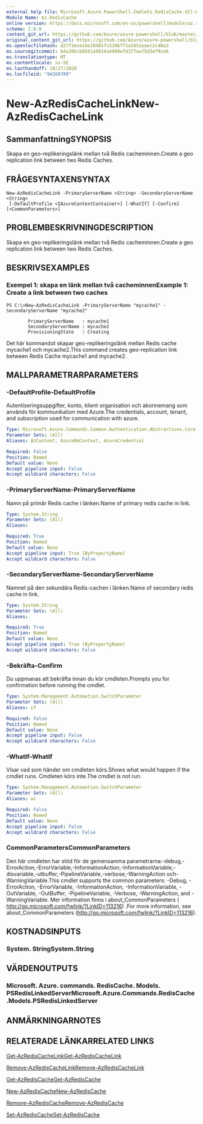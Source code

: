 ```yaml
---
external help file: Microsoft.Azure.PowerShell.Cmdlets.RedisCache.dll-Help.xml
Module Name: Az.RedisCache
online version: https://docs.microsoft.com/en-us/powershell/module/az.rediscache/new-azrediscachelink
schema: 2.0.0
content_git_url: https://github.com/Azure/azure-powershell/blob/master/src/RedisCache/RedisCache/help/New-AzRedisCacheLink.md
original_content_git_url: https://github.com/Azure/azure-powershell/blob/master/src/RedisCache/RedisCache/help/New-AzRedisCacheLink.md
ms.openlocfilehash: d27f3ece14e18465fc534bff1a3451eaec2c40a3
ms.sourcegitcommit: b4a38bcb0501a9016a4998efd377aa75d3ef9ce8
ms.translationtype: MT
ms.contentlocale: sv-SE
ms.lasthandoff: 10/27/2020
ms.locfileid: "94269789"
---
```

# <span data-ttu-id="91e16-101">New-AzRedisCacheLink</span><span class="sxs-lookup"><span data-stu-id="91e16-101">New-AzRedisCacheLink</span></span>

## <span data-ttu-id="91e16-102">Sammanfattning</span><span class="sxs-lookup"><span data-stu-id="91e16-102">SYNOPSIS</span></span>
<span data-ttu-id="91e16-103">Skapa en geo-replikeringslänk mellan två Redis cacheminnen.</span><span class="sxs-lookup"><span data-stu-id="91e16-103">Create a geo replication link between two Redis Caches.</span></span>

## <span data-ttu-id="91e16-104">FRÅGESYNTAXEN</span><span class="sxs-lookup"><span data-stu-id="91e16-104">SYNTAX</span></span>

```
New-AzRedisCacheLink -PrimaryServerName <String> -SecondaryServerName <String>
 [-DefaultProfile <IAzureContextContainer>] [-WhatIf] [-Confirm] [<CommonParameters>]
```

## <span data-ttu-id="91e16-105">PROBLEMBESKRIVNING</span><span class="sxs-lookup"><span data-stu-id="91e16-105">DESCRIPTION</span></span>
<span data-ttu-id="91e16-106">Skapa en geo-replikeringslänk mellan två Redis cacheminnen.</span><span class="sxs-lookup"><span data-stu-id="91e16-106">Create a geo replication link between two Redis Caches.</span></span>

## <span data-ttu-id="91e16-107">BESKRIVS</span><span class="sxs-lookup"><span data-stu-id="91e16-107">EXAMPLES</span></span>

### <span data-ttu-id="91e16-108">Exempel 1: skapa en länk mellan två cacheminnen</span><span class="sxs-lookup"><span data-stu-id="91e16-108">Example 1: Create a link between two caches</span></span>
```
PS C:\>New-AzRedisCacheLink -PrimaryServerName "mycache1" -SecondaryServerName "mycache2"

        PrimaryServerName   : mycache1
        SecondaryServerName : mycache2
        ProvisioningState   : Creating
```

<span data-ttu-id="91e16-109">Det här kommandot skapar geo-replikeringslänk mellan Redis cache mycache1 och mycache2.</span><span class="sxs-lookup"><span data-stu-id="91e16-109">This command creates geo-replication link between Redis Cache mycache1 and mycache2.</span></span>

## <span data-ttu-id="91e16-110">MALLPARAMETRAR</span><span class="sxs-lookup"><span data-stu-id="91e16-110">PARAMETERS</span></span>

### <span data-ttu-id="91e16-111">-DefaultProfile</span><span class="sxs-lookup"><span data-stu-id="91e16-111">-DefaultProfile</span></span>
<span data-ttu-id="91e16-112">Autentiseringsuppgifter, konto, klient organisation och abonnemang som används för kommunikation med Azure.</span><span class="sxs-lookup"><span data-stu-id="91e16-112">The credentials, account, tenant, and subscription used for communication with azure.</span></span>

```yaml
Type: Microsoft.Azure.Commands.Common.Authentication.Abstractions.Core.IAzureContextContainer
Parameter Sets: (All)
Aliases: AzContext, AzureRmContext, AzureCredential

Required: False
Position: Named
Default value: None
Accept pipeline input: False
Accept wildcard characters: False
```

### <span data-ttu-id="91e16-113">-PrimaryServerName</span><span class="sxs-lookup"><span data-stu-id="91e16-113">-PrimaryServerName</span></span>
<span data-ttu-id="91e16-114">Namn på primär Redis cache i länken.</span><span class="sxs-lookup"><span data-stu-id="91e16-114">Name of primary redis cache in link.</span></span>

```yaml
Type: System.String
Parameter Sets: (All)
Aliases:

Required: True
Position: Named
Default value: None
Accept pipeline input: True (ByPropertyName)
Accept wildcard characters: False
```

### <span data-ttu-id="91e16-115">-SecondaryServerName</span><span class="sxs-lookup"><span data-stu-id="91e16-115">-SecondaryServerName</span></span>
<span data-ttu-id="91e16-116">Namnet på den sekundära Redis-cachen i länken.</span><span class="sxs-lookup"><span data-stu-id="91e16-116">Name of secondary redis cache in link.</span></span>

```yaml
Type: System.String
Parameter Sets: (All)
Aliases:

Required: True
Position: Named
Default value: None
Accept pipeline input: True (ByPropertyName)
Accept wildcard characters: False
```

### <span data-ttu-id="91e16-117">-Bekräfta</span><span class="sxs-lookup"><span data-stu-id="91e16-117">-Confirm</span></span>
<span data-ttu-id="91e16-118">Du uppmanas att bekräfta innan du kör cmdleten.</span><span class="sxs-lookup"><span data-stu-id="91e16-118">Prompts you for confirmation before running the cmdlet.</span></span>

```yaml
Type: System.Management.Automation.SwitchParameter
Parameter Sets: (All)
Aliases: cf

Required: False
Position: Named
Default value: None
Accept pipeline input: False
Accept wildcard characters: False
```

### <span data-ttu-id="91e16-119">-WhatIf</span><span class="sxs-lookup"><span data-stu-id="91e16-119">-WhatIf</span></span>
<span data-ttu-id="91e16-120">Visar vad som händer om cmdleten körs.</span><span class="sxs-lookup"><span data-stu-id="91e16-120">Shows what would happen if the cmdlet runs.</span></span>
<span data-ttu-id="91e16-121">Cmdleten körs inte.</span><span class="sxs-lookup"><span data-stu-id="91e16-121">The cmdlet is not run.</span></span>

```yaml
Type: System.Management.Automation.SwitchParameter
Parameter Sets: (All)
Aliases: wi

Required: False
Position: Named
Default value: None
Accept pipeline input: False
Accept wildcard characters: False
```

### <span data-ttu-id="91e16-122">CommonParameters</span><span class="sxs-lookup"><span data-stu-id="91e16-122">CommonParameters</span></span>
<span data-ttu-id="91e16-123">Den här cmdleten har stöd för de gemensamma parametrarna:-debug,-ErrorAction,-ErrorVariable,-InformationAction,-InformationVariable,-disvariable,-utbuffer,-PipelineVariable,-verbose,-WarningAction och-WarningVariable.</span><span class="sxs-lookup"><span data-stu-id="91e16-123">This cmdlet supports the common parameters: -Debug, -ErrorAction, -ErrorVariable, -InformationAction, -InformationVariable, -OutVariable, -OutBuffer, -PipelineVariable, -Verbose, -WarningAction, and -WarningVariable.</span></span> <span data-ttu-id="91e16-124">Mer information finns i about_CommonParameters ( http://go.microsoft.com/fwlink/?LinkID=113216) .</span><span class="sxs-lookup"><span data-stu-id="91e16-124">For more information, see about_CommonParameters (http://go.microsoft.com/fwlink/?LinkID=113216).</span></span>

## <span data-ttu-id="91e16-125">KOSTNADS</span><span class="sxs-lookup"><span data-stu-id="91e16-125">INPUTS</span></span>

### <span data-ttu-id="91e16-126">System. String</span><span class="sxs-lookup"><span data-stu-id="91e16-126">System.String</span></span>

## <span data-ttu-id="91e16-127">VÄRDEN</span><span class="sxs-lookup"><span data-stu-id="91e16-127">OUTPUTS</span></span>

### <span data-ttu-id="91e16-128">Microsoft. Azure. commands. RedisCache. Models. PSRedisLinkedServer</span><span class="sxs-lookup"><span data-stu-id="91e16-128">Microsoft.Azure.Commands.RedisCache.Models.PSRedisLinkedServer</span></span>

## <span data-ttu-id="91e16-129">ANMÄRKNINGAR</span><span class="sxs-lookup"><span data-stu-id="91e16-129">NOTES</span></span>

## <span data-ttu-id="91e16-130">RELATERADE LÄNKAR</span><span class="sxs-lookup"><span data-stu-id="91e16-130">RELATED LINKS</span></span>

[<span data-ttu-id="91e16-131">Get-AzRedisCacheLink</span><span class="sxs-lookup"><span data-stu-id="91e16-131">Get-AzRedisCacheLink</span></span>](./Get-AzRedisCacheLink.md)

[<span data-ttu-id="91e16-132">Remove-AzRedisCacheLink</span><span class="sxs-lookup"><span data-stu-id="91e16-132">Remove-AzRedisCacheLink</span></span>](./Remove-AzRedisCacheLink.md)

[<span data-ttu-id="91e16-133">Get-AzRedisCache</span><span class="sxs-lookup"><span data-stu-id="91e16-133">Get-AzRedisCache</span></span>](./Get-AzRedisCache.md)

[<span data-ttu-id="91e16-134">New-AzRedisCache</span><span class="sxs-lookup"><span data-stu-id="91e16-134">New-AzRedisCache</span></span>](./New-AzRedisCache.md)

[<span data-ttu-id="91e16-135">Remove-AzRedisCache</span><span class="sxs-lookup"><span data-stu-id="91e16-135">Remove-AzRedisCache</span></span>](./Remove-AzRedisCache.md)

[<span data-ttu-id="91e16-136">Set-AzRedisCache</span><span class="sxs-lookup"><span data-stu-id="91e16-136">Set-AzRedisCache</span></span>](./Set-AzRedisCache.md)